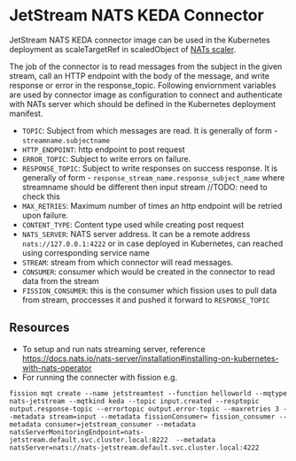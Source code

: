 # JetStream NATS KEDA Connector

JetStream NATS KEDA connector image can be used in the Kubernetes deployment as scaleTargetRef in scaledObject of [NATs scaler](https://keda.sh/docs/2.8/scalers/nats-jetstream/).

The job of the connector is to read messages from the subject in the given stream, call an HTTP endpoint with the body of the message, and write response or error in the response_topic. Following enviornment variables are used by connector image as configuration to connect and authenticate with NATs server which should be defined in the Kubernetes deployment manifest.

- `TOPIC`: Subject from which messages are read. It is generally of form - `streamname.subjectname`
- `HTTP_ENDPOINT`: http endpoint to post request
- `ERROR_TOPIC`: Subject to write errors on failure.
- `RESPONSE_TOPIC`: Subject to write responses on success response.  It is generally of form - `response_stream_name.response_subject_name` where streamname should be different then input stream //TODO: need to check this
- `MAX_RETRIES`: Maximum number of times an http endpoint will be retried upon failure.
- `CONTENT_TYPE`: Content type used while creating post request
- `NATS_SERVER`: NATS server address. It can be a remote address `nats://127.0.0.1:4222` or in case deployed in Kubernetes, can reached using corresponding service name
- `STREAM`: stream from which connector will read messages.
-  `CONSUMER`: consumer which would be created in the connector to read data from the stream
- `FISSION_CONSUMER`: this is the consumer which fission uses to pull data from stream, proccesses it and pushed it forward to `RESPONSE_TOPIC`



## Resources
* To setup and run nats streaming server, reference https://docs.nats.io/nats-server/installation#installing-on-kubernetes-with-nats-operator
* For running the connecter with fission e.g.  

``` fission mqt create --name jetstreamtest --function helloworld --mqtype nats-jetstream --mqtkind keda --topic input.created --resptopic output.response-topic --errortopic output.error-topic --maxretries 3 --metadata stream=input --metadata fissionConsumer= fission_consumer --metadata consumer=jetstream_consumer --metadata natsServerMonitoringEndpoint=nats-jetstream.default.svc.cluster.local:8222  --metadata natsServer=nats://nats-jetstream.default.svc.cluster.local:4222 ```

 
          

